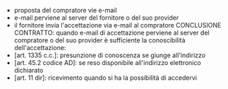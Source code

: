 - proposta del compratore vie e-mail
- e-mail perviene al server del fornitore o del suo provider 
- il fornitore invia l'accettazione via e-mail al compratore
CONCLUSIONE CONTRATTO: quando e-mail di accettazione perviene al server del compratore o del suo provider
è sufficiente la conoscibilità dell'accettazione:
- [art. 1335 c.c.]: presunzione di conoscenza se giunge all'indirizzo 
- [art. 45.2 codice AD]: se reso disponibile all'indirizzo elettronico dichiarato
- [art. 11 dir]: ricevimento quando si ha la possibilità di accedervi